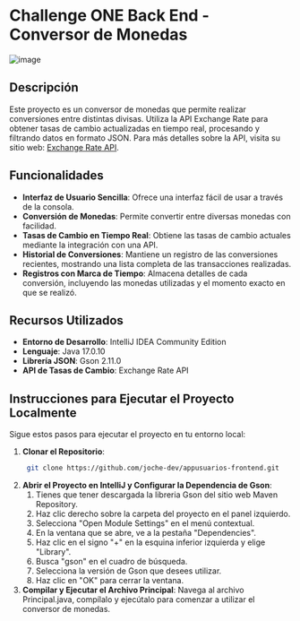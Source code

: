 ﻿# Challenge ONE Back End - Conversor de Monedas

 ![image](https://github.com/user-attachments/assets/4ecc4c69-2a6b-4a0c-bb97-42be482d76a0)

## Descripción
Este proyecto es un conversor de monedas que permite realizar conversiones entre distintas divisas. Utiliza la API Exchange Rate para obtener tasas de cambio actualizadas en tiempo real, procesando y filtrando datos en formato JSON. Para más detalles sobre la API, visita su sitio web: [Exchange Rate API](https://www.exchangerate-api.com/).

## Funcionalidades
- **Interfaz de Usuario Sencilla**: Ofrece una interfaz fácil de usar a través de la consola.
- **Conversión de Monedas**: Permite convertir entre diversas monedas con facilidad.
- **Tasas de Cambio en Tiempo Real**: Obtiene las tasas de cambio actuales mediante la integración con una API.
- **Historial de Conversiones**: Mantiene un registro de las conversiones recientes, mostrando una lista completa de las transacciones realizadas.
- **Registros con Marca de Tiempo**: Almacena detalles de cada conversión, incluyendo las monedas utilizadas y el momento exacto en que se realizó.

## Recursos Utilizados
- **Entorno de Desarrollo**: IntelliJ IDEA Community Edition
- **Lenguaje**: Java 17.0.10
- **Librería JSON**: Gson 2.11.0
- **API de Tasas de Cambio**: Exchange Rate API

## Instrucciones para Ejecutar el Proyecto Localmente
Sigue estos pasos para ejecutar el proyecto en tu entorno local:

1. **Clonar el Repositorio**:
   ```bash
    git clone https://github.com/joche-dev/appusuarios-frontend.git
    ```
2. **Abrir el Proyecto en IntelliJ y Configurar la Dependencia de Gson**: 
    1. Tienes que tener descargada la libreria Gson del sitio web Maven Repository.
    2. Haz clic derecho sobre la carpeta del proyecto en el panel izquierdo.
    3. Selecciona "Open Module Settings" en el menú contextual.
    4. En la ventana que se abre, ve a la pestaña "Dependencies".
    5. Haz clic en el signo "+" en la esquina inferior izquierda y elige "Library".
    6. Busca "gson" en el cuadro de búsqueda.
    7. Selecciona la versión de Gson que desees utilizar.
    8. Haz clic en "OK" para cerrar la ventana.
4. **Compilar y Ejecutar el Archivo Principal**: Navega al archivo Principal.java, compílalo y ejecútalo para comenzar a utilizar el conversor de monedas.
